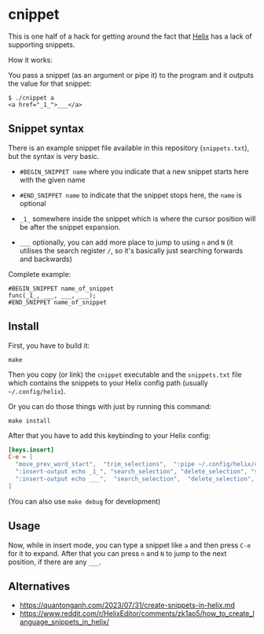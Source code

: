 # cnippet

This is one half of a hack for getting around the fact that
[Helix](https://helix-editor.com/) has a lack of supporting snippets.

How it works:

You pass a snippet (as an argument or pipe it) to the program and it outputs
the value for that snippet:

```
$ ./cnippet a
<a href="_1_">___</a>
```

## Snippet syntax

There is an example snippet file available in this repository (`snippets.txt`),
but the syntax is very basic.

- `#BEGIN_SNIPPET name` where you indicate that a new snippet starts here with
  the given name

- `#END_SNIPPET name` to indicate that the snippet stops here, the `name` is
  optional

- `_1_` somewhere inside the snippet which is where the cursor position will be
  after the snippet expansion.

- `___` optionally, you can add more place to jump to using `n` and `N` (it
  utilises the search register `/`, so it's basically just searching forwards
  and backwards)

Complete example:

```
#BEGIN_SNIPPET name_of_snippet
func(_1_, ___, ___, ___);
#END_SNIPPET name_of_snippet
```

## Install

First, you have to build it:

```
make
```

Then you copy (or link) the `cnippet` executable and the `snippets.txt` file
which contains the snippets to your Helix config path (usually
`~/.config/helix`).

Or you can do those things with just by running this command:

```
make install
```

After that you have to add this keybinding to your Helix config:

```toml
[keys.insert]
C-e = [
  "move_prev_word_start",  "trim_selections",  ":pipe ~/.config/helix/cnippet",
  ":insert-output echo _1_", "search_selection", "delete_selection", "search_next", "delete_selection",
  ":insert-output echo ___",  "search_selection",  "delete_selection", "insert_mode"
]
```

(You can also use `make debug` for development)

## Usage

Now, while in insert mode, you can type a snippet like `a` and then press `C-e` 
for it to expand. After that you can press `n` and `N` to jump to the next 
position, if there are any `___`.

## Alternatives 

- <https://quantonganh.com/2023/07/31/create-snippets-in-helix.md>
- <https://www.reddit.com/r/HelixEditor/comments/zk1ao5/how_to_create_language_snippets_in_helix/>

